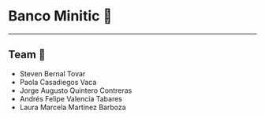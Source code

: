 # Banco Minitic 	:bank:
---

## Team 	:rocket:
- Steven Bernal Tovar 
- Paola Casadiegos Vaca
- Jorge Augusto Quintero Contreras
- Andrés Felipe Valencia Tabares
- Laura Marcela Martinez Barboza
